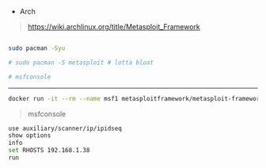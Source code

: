 
- Arch

> https://wiki.archlinux.org/title/Metasploit_Framework

```bash

sudo pacman -Syu

# sudo pacman -S metasploit # lotta bloat

# msfconsole
```

---

<!--
- dockerfile

```dockerfile
FROM metasploitframework/metasploit-framework:6.3.47

```
-->

```bash
docker run -it --rm --name msf1 metasploitframework/metasploit-framework
```

> msfconsole

```bash
use auxiliary/scanner/ip/ipidseq
show options
info
set RHOSTS 192.168.1.38
run


```
